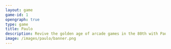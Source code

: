 ```yaml
---
layout: game
game-id: 1
opengraph: true
type: game
title: Paulo
description: Revive the golden age of arcade games in the 80th with Paulo, an original game pushing forward simple but challenging gameplay of yesteryear.
image: /images/paulo/banner.png
---
```

